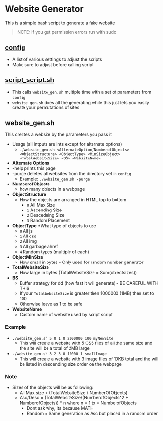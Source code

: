 # Website Generator
This is a simple bash script to generate a fake website

> NOTE: If you get permission errors run with sudo

## [config](./confige)
* A list of various settings to adjust the scripts
* Make sure to adjust before calling script

## [script_script.sh](./script_script.sh)
* This calls `website_gen.sh` multiple time with a set of parameters from `config`
* `website_gen.sh` does all the generating while this just lets you easily create your permutations of sites

## website_gen.sh
This creates a website by the parameters you pass it
* Usage (all intputs are ints except for alternate options)
  * `./website_gen.sh <AlternateOption/NumberofObjects> <ObjectStructure> <ObjectType> <MinSizeObject> <TotalWebsiteSize> <BS> <WebsiteName>`
* **Alternate Options**
 * -help prints this page
 * -purge deletes all websites from the directory set in `config`
   * Example: `./website_gen.sh -purge`
* **NumberofObjects**
  * how many objects in a webpage
* **ObjectStructure** 
  * How the objects are arranged in HTML top to bottom
	* `0` All Max Size
	* `1` Ascending Size
	* `2` Descedning Size
	* `3` Random Placement
* **ObjectType** 
  *What type of objects to use
	* `0` All js
	* `1` All css
	* `2` All img
	* `3` All garbage ahref
	* `4` Random types (multiple of each)
* **ObjectMinSize**
  * How small in bytes - Only used for random number generator
* **TotalWebsiteSize**
  * How large in bytes (TotalWebsiteSize = Sum(objectsizes))
* **BS**
  * Buffer strategy for dd (how fast it will generate) - BE CAREFUL WITH THIS
  * If your `TotalWebsiteSize` is greater then 1000000 (1MB) then set to 100
  * Otherwise leave as 1 to be safe
* **WebsiteName**
  * Custom name of website used by script script 

### Example
* `./website_gen.sh 5 0 1 0 2000000 100 myNewSite`
  * This will create a website with 5 CSS files of all the same size and the site will be a total of 2MB large
* `./website_gen.sh 3 2 3 0 10000 1 smallImage`
  * This will create a website with 3 image files of 10KB total and the will be listed in descending size order on the webpage 

### Note
* Sizes of the objects will be as following:
  * All Max size = (TotalWebsiteSize / NumberOfObjects)
  *  Asc/Desc = (TotalWebsiteSize/(NumberofObjects^2 + NumberofObjects)) * n where n = 1 to = NumberofObjects
	 * Dont ask why, its because MATH
	 * Random = Same generation as Asc but placed in a random order
